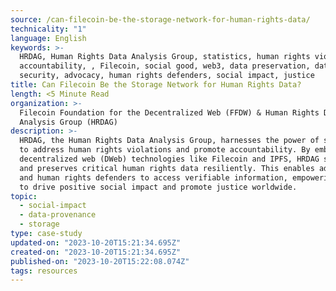 ```yaml
---
source: /can-filecoin-be-the-storage-network-for-human-rights-data/
technicality: "1"
language: English
keywords: >-
  HRDAG, Human Rights Data Analysis Group, statistics, human rights violations,
  accountability, , Filecoin, social good, web3, data preservation, data
  security, advocacy, human rights defenders, social impact, justice
title: Can Filecoin Be the Storage Network for Human Rights Data?
length: <5 Minute Read
organization: >-
  Filecoin Foundation for the Decentralized Web (FFDW) & Human Rights Data
  Analysis Group (HRDAG)
description: >-
  HRDAG, the Human Rights Data Analysis Group, harnesses the power of statistics
  to address human rights violations and promote accountability. By embracing
  decentralized web (DWeb) technologies like Filecoin and IPFS, HRDAG secures
  and preserves critical human rights data resiliently. This enables advocates
  and human rights defenders to access verifiable information, empowering them
  to drive positive social impact and promote justice worldwide.
topic:
  - social-impact
  - data-provenance
  - storage
type: case-study
updated-on: "2023-10-20T15:21:34.695Z"
created-on: "2023-10-20T15:21:34.695Z"
published-on: "2023-10-20T15:22:08.074Z"
tags: resources
---
```

